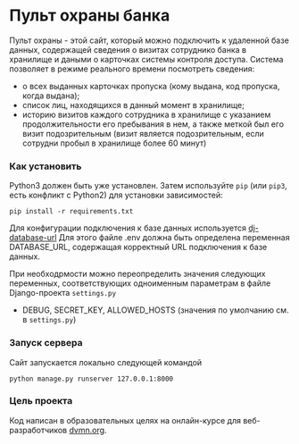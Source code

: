 # Пульт охраны банка

Пульт охраны - этой сайт, который можно подключить к удаленной базе данных, содержащей сведения
о визитах сотруднико банка в хранилище и даными о карточках системы контроля доступа.
Система позволяет в режиме реального времени посмотреть сведения:

- о всех выданных карточках пропуска (кому выдана, код пропуска, когда выдана);
- список лиц, находящихся в данный момент в хранилище;
- историю визитов каждого сотрудника в хранилище с указанием продолжительности его 
пребывания в нем, а также меткой был его визит подозрительным (визит является подозрительным, если сотрудни пробыл
в хранилище более 60 минут)

### Как установить

Python3 должен быть уже установлен. 
Затем используйте `pip` (или `pip3`, есть конфликт с Python2) для установки зависимостей:
```
pip install -r requirements.txt
```
Для конфигурации подключения к базе данных используется [dj-database-url](https://github.com/jazzband/dj-database-url)
Для этого файле .env должна быть определена переменная DATABASE_URL, содержащая корректный URL подключения к базе данных.

При необходрмости можно переопределить значения следующих переменных, соответствующих одноименным параметрам в файле Django-проекта `settings.py`
- DEBUG, SECRET_KEY, ALLOWED_HOSTS (значения по умолчанию см. в `settings.py`)

### Запуск сервера

Сайт запускается локально следующей командой

```python manage.py runserver 127.0.0.1:8000```

### Цель проекта

Код написан в образовательных целях на онлайн-курсе для веб-разработчиков [dvmn.org](https://dvmn.org/).